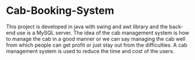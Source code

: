 # Cab-Booking-System
 This project is developed in java with swing and awt library and the back-end use is a MySQL server.
 The idea of the cab management system is how to manage the cab in a good manner or we can say managing the cab well from which people can get profit or just stay out from the difficulties.
 A cab management system is used to reduce the time and cost of the users.
